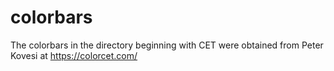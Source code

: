 #  colorbars 


The colorbars in the directory beginning with CET were obtained from Peter Kovesi at https://colorcet.com/
